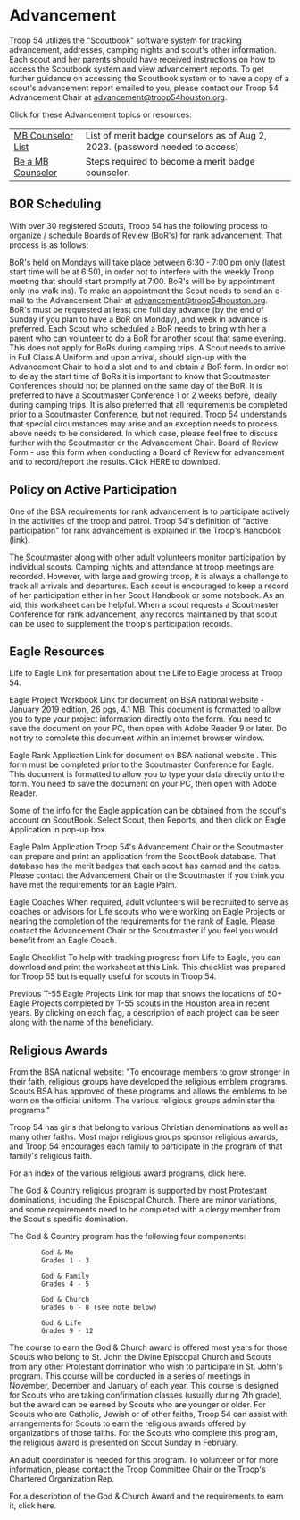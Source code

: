# Advancement

Troop 54 utilizes the "Scoutbook" software system for tracking advancement, addresses, camping nights and scout's other information.  Each scout and her parents should have received instructions on how to access the Scoutbook system and view advancement reports.  To get further guidance on accessing the Scoutbook system or to have a copy of a scout's advancement report emailed to you, please contact our Troop 54 Advancement Chair at advancement@troop54houston.org.

 

Click for these Advancement topics or resources:

|||
| ------- |------- |
| [MB Counselor List]() | List of merit badge counselors as of Aug 2, 2023.   (password needed to access) |
| [Be a MB Counselor](https://www.troop54houston.org/downloads/MB-counselor-steps.docx)  |	Steps required to become a merit badge counselor.|


## BOR Scheduling
With over 30 registered Scouts, Troop 54 has the following process to organize / schedule Boards of Review (BoR's) for rank advancement.  That process is as follows:

BoR's held on Mondays will take place between 6:30 - 7:00 pm only (latest start time will be at 6:50), in order not to interfere with the weekly Troop meeting that should start promptly at 7:00.
BoR's will be by appointment only (no walk ins).  To make an appointment the Scout needs to send an e-mail to the Advancement Chair at advancement@troop54houston.org.  BoR's must be requested at least one full day advance (by the end of Sunday if you plan to have a BoR on Monday), and week in advance is preferred.
Each Scout who scheduled a BoR needs to bring with her a parent who can volunteer to do a BoR for another scout that same evening.  This does not apply for BoRs during camping trips.
A Scout needs to arrive in Full Class A Uniform and upon arrival, should sign-up with the Advancement Chair to hold a slot and to and obtain a BoR form.
In order not to delay the start time of BoRs it is important to know that Scoutmaster Conferences should not be planned on the same day of the BoR.
It is preferred to have a Scoutmaster Conference 1 or 2 weeks before, ideally during camping trips.  It is also preferred that all requirements be completed prior to a Scoutmaster Conference, but not required.
Troop 54 understands that special circumstances may arise and an exception needs to process above needs to be considered.  In which case, please feel free to discuss further with the Scoutmaster or the Advancement Chair.
Board of Review Form - use this form when conducting a Board of Review for advancement and to record/report the results.
Click HERE to download.

## Policy on Active Participation
 
One of the BSA requirements for rank advancement is to participate actively in the activities of the troop and patrol.  Troop 54's definition of "active participation" for rank advancement is explained in the Troop's Handbook (link).

The Scoutmaster along with other adult volunteers monitor participation by individual scouts.  Camping nights and attendance at troop meetings are recorded.  However, with large and growing troop, it is always a challenge to track all arrivals and departures.  Each scout is encouraged to keep a record of her participation either in her Scout Handbook or some notebook.  As an aid, this worksheet can be helpful.  When a scout requests a Scoutmaster Conference for rank advancement, any records maintained by that scout can be used to supplement the troop's participation records.

 ## Eagle Resources
 Life to Eagle  Link for presentation about the Life to Eagle process at Troop 54.
 
Eagle Project Workbook  Link for document on BSA national website - January 2019 edition, 26 pgs, 4.1 MB.  This document is formatted to allow you to type your project information directly onto the form.  You need to save the document on your PC, then open with Adobe Reader 9 or later.  Do not try to complete this document within an internet browser window.
 
Eagle Rank Application  Link for document on BSA national website . This form must be completed prior to the Scoutmaster Conference for Eagle.  This document is formatted to allow you to type your data directly onto the form.  You need to save the document on your PC, then open with Adobe Reader.
 
Some of the info for the Eagle application can be obtained from the scout's account on ScoutBook.  Select Scout, then Reports, and then click on Eagle Application in pop-up box.
 
Eagle Palm Application  Troop 54's Advancement Chair or the Scoutmaster can prepare and print an application from the ScoutBook database.  That database has the merit badges that each scout has earned and the dates.  Please contact the Advancement Chair or the Scoutmaster if you think you have met the requirements for an Eagle Palm.
 
Eagle Coaches  When required, adult volunteers will be recruited to serve as coaches or advisors for Life scouts who were working on Eagle Projects or nearing the completion of the requirements for the rank of Eagle.  Please contact the Advancement Chair or the Scoutmaster if you feel you would benefit from an Eagle Coach.
 
Eagle Checklist  To help with tracking progress from Life to Eagle, you can download and print the worksheet at this Link.  This checklist was prepared for Troop 55 but is equally useful for scouts in Troop 54.
 
Previous T-55 Eagle Projects  Link for map that shows the locations of 50+ Eagle Projects completed by T-55 scouts in the Houston area in recent years.  By clicking on each flag, a description of each project can be seen along with the name of the beneficiary.

## Religious Awards
From the BSA national website:
"To encourage members to grow stronger in their faith, religious groups have developed the religious emblem programs.  Scouts BSA has approved of these programs and allows the emblems to be worn on the official uniform.  The various religious groups administer the programs."

Troop 54 has girls that belong to various Christian denominations as well as many other faiths.   Most major religious groups sponsor religious awards, and Troop 54 encourages each family to participate in the program of that family's religious faith.

For an index of the various religious award programs, click here.

The God & Country religious program is supported by most Protestant dominations, including the Episcopal Church.  There are minor variations, and some requirements need to be completed with a clergy member from the Scout's specific domination.

The God & Country program has the following four components:
 
            God & Me
            Grades 1 - 3
 
            God & Family
            Grades 4 - 5
 
            God & Church
            Grades 6 - 8 (see note below)
 
            God & Life
            Grades 9 - 12

The course to earn the God & Church award is offered most years for those Scouts who belong to St. John the Divine Episcopal Church and Scouts from any other Protestant domination who wish to participate in St. John's program.  This course will be conducted in a series of meetings in November, December and January of each year.  This course is designed for Scouts who are taking confirmation classes (usually during 7th grade), but the award can be earned by Scouts who are younger or older.  For Scouts who are Catholic, Jewish or of other faiths, Troop 54 can assist with arrangements for Scouts to earn the religious awards offered by organizations of those faiths.  For the Scouts who complete this program, the religious award is presented on Scout Sunday in February.

An adult coordinator is needed for this program.  To volunteer or for more information, please contact the Troop Committee Chair or the Troop's Chartered Organization Rep.

For a description of the God & Church Award and the requirements to earn it, click here.